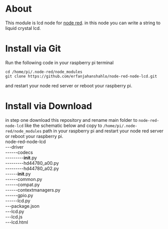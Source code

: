# About
This module is lcd node for [node red](https://nodered.org/). in this node you can write a string to liquid crystal lcd.
# Install via Git
Run the following code in your raspberry pi terminal
```
cd /home/pi/.node-red/node_modules
git clone https://github.com/erfanjahanshahlo/node-red-node-lcd.git
```
and restart your node red server or reboot your raspberry pi.
# Install via Download
in step one download this repository and rename main folder to ```node-red-node-lcd``` like the schematic below and copy to ```/home/pi/.node-red/node_modules``` path in your raspberry pi and restart your node red server or reboot your raspberry pi.
<br/>
node-red-node-lcd<br/>
---driver<br/>
------codecs<br/>
---------__init__.py<br/>
---------hd44780_a00.py<br/>
---------hd44780_a02.py<br/>
------__init__.py<br/>
------common.py<br/>
------compat.py<br/>
------contextmanagers.py<br/>
------gpio.py<br/>
------lcd.py<br/>
---package.json<br/>
---lcd.py<br/>
---lcd.js<br/>
---lcd.html<br/>
# 
